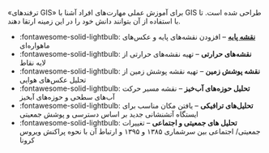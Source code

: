  «ترفندهای GIS» برای آموزش عملی مهارت‌های افراد آشنا با GIS طراحی شده است. تا با استفاده از آن بتوانند دانش خود را در این زمینه ارتقا دهند.
<div class="grid cards" markdown>

- :fontawesome-solid-lightbulb: [__نقشه پایه__](basemaps/) – افزودن نقشه‌های پایه و عکس‌های ماهواره‌ای
- :fontawesome-solid-lightbulb: __نقشه‌‌های حرارتی__ – تهیه نقشه‌های حرارتی از لایه نقاط
- :fontawesome-solid-lightbulb: __نقشه پوشش زمین__ – تهیه نقشه پوشش زمین از تحلیل عکس‌های هوایی
- :fontawesome-solid-lightbulb: __تحلیل حوزه‌های آب‌خیز__ – نقشه مسیر حرکت آب‌های سطحی و حوزه‌های آبخیز
- :fontawesome-solid-lightbulb: __تحلیل‌های ترافیکی__ – یافتن مکان مناسب برای ایستگاه آتشنشانی جدید بر اساس دسترسی و پوشش جمعیتی
- :fontawesome-solid-lightbulb: __تحلیل های جمعیتی و اجتماعی__ – تغییرات جمعیتی/ اجتماعی بین سرشماری ۱۳۸۵ و ۱۳۹۵ و ارتباط آن با نحوه پراکنش ویروس کرونا

</div>